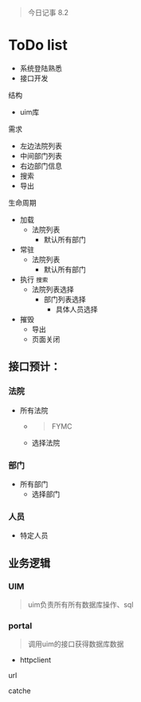 > 今日记事
> 8.2
> 


# ToDo list
- 系统登陆熟悉
- 接口开发


结构
- uim库




需求
- 左边法院列表
- 中间部门列表
- 右边部门信息
- 搜索
- 导出



生命周期
- 加载
  - 法院列表
    - 默认所有部门
- 常驻
  - 法院列表
    - 默认所有部门
- 执行 `搜索`
  - 法院列表选择
    - 部门列表选择
      - 具体人员选择
- 摧毁
  - 导出
  - 页面关闭



## 接口预计：

### 法院
- 所有法院
  - > FYMC
  - 选择法院


### 部门
- 所有部门
  - 选择部门

### 人员
- 特定人员



## 业务逻辑
### UIM
> uim负责所有所有数据库操作、sql


### portal
> 调用uim的接口获得数据库数据
- httpclient

url

catche

